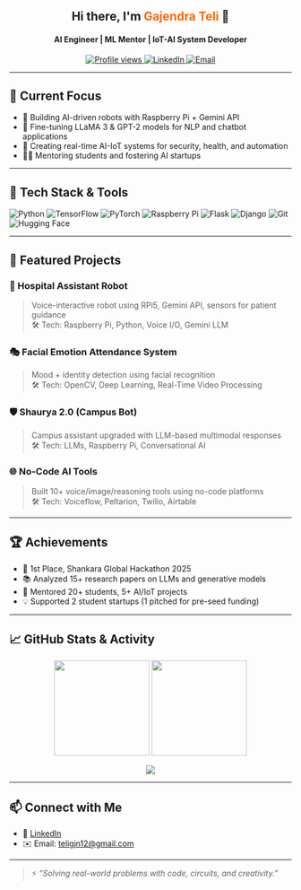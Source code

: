 <!-- Profile Header -->
<h2 align="center">Hi there, I'm <span style="color:#ff6600">Gajendra Teli</span> 👋</h2>
<h4 align="center">AI Engineer | ML Mentor | IoT-AI System Developer</h4>

<p align="center">
  <a href="https://github.com/AI-Gajendra">
    <img src="https://komarev.com/ghpvc/?username=ai-gajendra&label=Profile%20views&color=blue&style=flat" alt="Profile views" />
  </a>
  <a href="https://www.linkedin.com/in/gajendra-teli/">
    <img src="https://img.shields.io/badge/LinkedIn-Gajendra%20Teli-blue?style=flat&logo=linkedin" alt="LinkedIn" />
  </a>
  <a href="mailto:teligjn12@gmail.com">
    <img src="https://img.shields.io/badge/Email-teligjn12@gmail.com-red?style=flat&logo=gmail" alt="Email" />
  </a>
</p>

---

## 🔭 Current Focus
- 🤖 Building AI-driven robots with Raspberry Pi + Gemini API
- 🧠 Fine-tuning LLaMA 3 & GPT-2 models for NLP and chatbot applications
- 📡 Creating real-time AI-IoT systems for security, health, and automation
- 👨‍🏫 Mentoring students and fostering AI startups

---

## 🧰 Tech Stack & Tools
![Python](https://img.shields.io/badge/-Python-black?style=flat&logo=python)
![TensorFlow](https://img.shields.io/badge/-TensorFlow-black?style=flat&logo=tensorflow)
![PyTorch](https://img.shields.io/badge/-PyTorch-black?style=flat&logo=pytorch)
![Raspberry Pi](https://img.shields.io/badge/-RaspberryPi-black?style=flat&logo=raspberry-pi)
![Flask](https://img.shields.io/badge/-Flask-black?style=flat&logo=flask)
![Django](https://img.shields.io/badge/-Django-black?style=flat&logo=django)
![Git](https://img.shields.io/badge/-Git-black?style=flat&logo=git)
![Hugging Face](https://img.shields.io/badge/-HuggingFace-black?style=flat&logo=huggingface)

---

## 🚀 Featured Projects

### 🤖 Hospital Assistant Robot  
> Voice-interactive robot using RPi5, Gemini API, sensors for patient guidance  
🛠️ Tech: Raspberry Pi, Python, Voice I/O, Gemini LLM

### 🎭 Facial Emotion Attendance System  
> Mood + identity detection using facial recognition  
🛠️ Tech: OpenCV, Deep Learning, Real-Time Video Processing

### 🛡️ Shaurya 2.0 (Campus Bot)  
> Campus assistant upgraded with LLM-based multimodal responses  
🛠️ Tech: LLMs, Raspberry Pi, Conversational AI

### 🌐 No-Code AI Tools  
> Built 10+ voice/image/reasoning tools using no-code platforms  
🛠️ Tech: Voiceflow, Peltarion, Twilio, Airtable

---

## 🏆 Achievements
- 🥇 1st Place, Shankara Global Hackathon 2025
- 📚 Analyzed 15+ research papers on LLMs and generative models
- 🚀 Mentored 20+ students, 5+ AI/IoT projects
- 💡 Supported 2 student startups (1 pitched for pre-seed funding)

---

## 📈 GitHub Stats & Activity

<p align="center">
  <img src="https://github-readme-stats.vercel.app/api?username=AI-Gajendra&show_icons=true&theme=tokyonight" height="170" />
  <img src="https://github-readme-stats.vercel.app/api/top-langs/?username=AI-Gajendra&layout=compact&theme=tokyonight" height="170" />
</p>

<p align="center">
  <img src="[https://github-readme-activity-graph.cyclic.app/graph?username=AI-Gajendra&theme=tokyo-night&area=true&hide_border=true](https://github-activity-graph.vercel.app/graph?username=AI-Gajendra&theme=tokyo-night&area=true&hide_border=true)" />
</p>

---

## 📫 Connect with Me

- 💼 [LinkedIn](https://www.linkedin.com/in/gajendra-teli)
- ✉️ Email: teligjn12@gmail.com

---

> ⚡ *“Solving real-world problems with code, circuits, and creativity.”*

